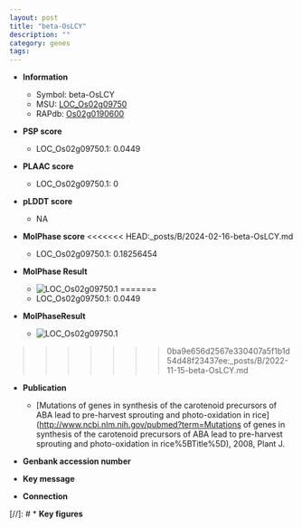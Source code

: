 ```yaml
---
layout: post
title: "beta-OsLCY"
description: ""
category: genes
tags: 
---
```


* **Information**  
    + Symbol: beta-OsLCY  
    + MSU: [LOC_Os02g09750](http://rice.plantbiology.msu.edu/cgi-bin/ORF_infopage.cgi?orf=LOC_Os02g09750)  
    + RAPdb: [Os02g0190600](http://rapdb.dna.affrc.go.jp/viewer/gbrowse_details/irgsp1?name=Os02g0190600)  

* **PSP score**  
    + LOC_Os02g09750.1: 0.0449 

* **PLAAC score**  
    + LOC_Os02g09750.1: 0 

* **pLDDT score**
    + NA


* **MolPhase score**
<<<<<<< HEAD:_posts/B/2024-02-16-beta-OsLCY.md
    + LOC_Os02g09750.1: 0.18256454

* **MolPhase Result**
    + ![LOC_Os02g09750.1](https://304243504.github.io/Pictures/LOC_Os02g/LOC_Os02g09750.1.png)
=======
    + LOC_Os02g09750.1: 0.0449

* **MolPhaseResult**
    + ![LOC_Os02g09750.1](https://ricepsp.github.io/pictures/LOC_Os02g/LOC_Os02g09750.1.png)
>>>>>>> 0ba9e656d2567e330407a5f1b1d54d48f23437ee:_posts/B/2022-11-15-beta-OsLCY.md

* **Publication**  
    + [Mutations of genes in synthesis of the carotenoid precursors of ABA lead to pre-harvest sprouting and photo-oxidation in rice](http://www.ncbi.nlm.nih.gov/pubmed?term=Mutations of genes in synthesis of the carotenoid precursors of ABA lead to pre-harvest sprouting and photo-oxidation in rice%5BTitle%5D), 2008, Plant J.

* **Genbank accession number**  

* **Key message**  

* **Connection**  

[//]: # * **Key figures**  


